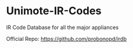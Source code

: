 # Unimote-IR-Codes
IR Code Database for all the major appliances

Official Repo:
https://github.com/probonopd/irdb
